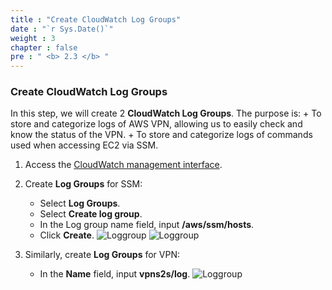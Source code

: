 ```yaml
---
title : "Create CloudWatch Log Groups"
date : "`r Sys.Date()`"
weight : 3 
chapter : false
pre : " <b> 2.3 </b> "
---
```


### Create CloudWatch Log Groups

In this step, we will create 2 **CloudWatch Log Groups**. The purpose is:
    + To store and categorize logs of AWS VPN, allowing us to easily check and know the status of the VPN.
    + To store and categorize logs of commands used when accessing EC2 via SSM.
 
1. Access the [CloudWatch management interface](https://ap-southeast-1.console.aws.amazon.com/cloudwatch/).
2. Create **Log Groups** for SSM:
   + Select **Log Groups**.
   + Select **Create log group**.
   + In the Log group name field, input **/aws/ssm/hosts**.
   + Click **Create**.
   ![Loggroup](/images/2.prerequisite/046-LogGroup.png)
   ![Loggroup](/images/2.prerequisite/047-LogGroup.png)

3. Similarly, create **Log Groups** for VPN:
   + In the **Name** field, input **vpns2s/log**.
   ![Loggroup](/images/2.prerequisite/048-LogGroup.png)